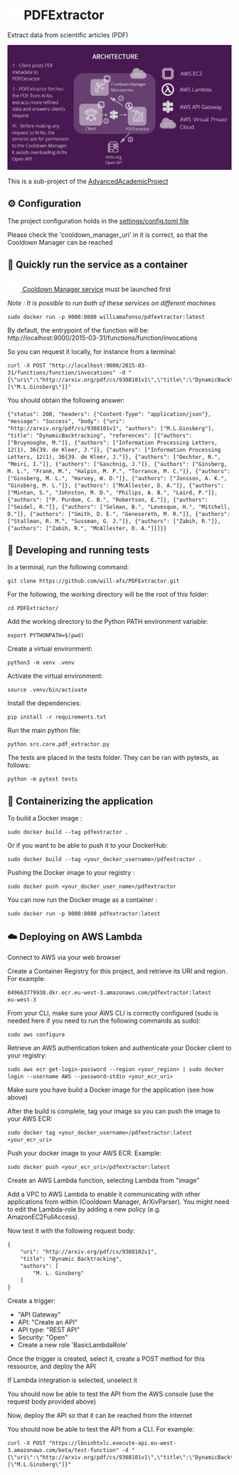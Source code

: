 # <img src="https://github.com/will-afs/AdvancedAcademicProject/blob/main/doc/Icons/PDFExtractor.png" width="30"> PDFExtractor
Extract data from scientific articles (PDF)

<img src="https://github.com/will-afs/AdvancedAcademicProject/blob/main/doc/Deployment%20architecture/PDFExtractor/PDFExtractor%20architecture.JPG" width="700">

This is a sub-project of the [AdvancedAcademicProject](https://github.com/will-afs/AdvancedAcademicProject/)

⚙️ Configuration
-----------------
The project configuration holds in the [settings/config.toml file](https://github.com/will-afs/PDFExtractor/blob/main/settings/config.toml)

Please check the 'cooldown_manager_uri' in it is correct, so that the Cooldown Manager can be reached

🐇 Quickly run the service as a container
------------------------------------------
[<img src="https://github.com/will-afs/AdvancedAcademicProject/blob/main/doc/Icons/CooldownManager.png" width="30"> Cooldown Manager service](https://github.com/will-afs/CooldownManager) must be launched first

*Note : It is possible to run both of these services on different machines*

    sudo docker run -p 9000:8080 williamafonso/pdfextractor:latest
    
By default, the entrypoint of the function will be: http://localhost:9000/2015-03-31/functions/function/invocations

So you can request it locally, for instance from a terminal:

    curl -X POST "http://localhost:9000/2015-03-31/functions/function/invocations" -d "{\"uri\":\"http://arxiv.org/pdf/cs/9308101v1\",\"title\":\"DynamicBacktracking\",\"authors\":[\"M.L.Ginsberg\"]}"

You should obtain the following answer:

    {"status": 200, "headers": {"Content-Type": "application/json"}, "message": "Success", "body": {"uri": "http://arxiv.org/pdf/cs/9308101v1", "authors": ["M.L.Ginsberg"], "title": "DynamicBacktracking", "references": [{"authors": ["Bruynooghe, M."]}, {"authors": ["Information Processing Letters, 12(1), 36{39. de Kleer, J."]}, {"authors": ["Information Processing Letters, 12(1), 36{39. de Kleer, J."]}, {"authors": ["Dechter, R.", "Meiri, I."]}, {"authors": ["Gaschnig, J."]}, {"authors": ["Ginsberg, M. L.", "Frank, M.", "Halpin, M. P.", "Torrance, M. C."]}, {"authors": ["Ginsberg, M. L.", "Harvey, W. D."]}, {"authors": ["Jonsson, A. K.", "Ginsberg, M. L."]}, {"authors": ["McAllester, D. A."]}, {"authors": ["Minton, S.", "Johnston, M. D.", "Philips, A. B.", "Laird, P."]}, {"authors": ["P. Purdom, C. B.", "Robertson, E."]}, {"authors": ["Seidel, R."]}, {"authors": ["Selman, B.", "Levesque, H.", "Mitchell, D."]}, {"authors": ["Smith, D. E.", "Genesereth, M. R."]}, {"authors": ["Stallman, R. M.", "Sussman, G. J."]}, {"authors": ["Zabih, R."]}, {"authors": ["Zabih, R.", "McAllester, D. A."]}]}}

🧪 Developing and running tests
--------------------------------
In a terminal, run the following command:

    git clone https://github.com/will-afs/PDFExtractor.git

For the following, the working directory will be the root of this folder:

    cd PDFExtractor/
    
Add the working directory to the Python PATH environment variable:

    export PYTHONPATH=$(pwd)
    
Create a virtual environment:

    python3 -m venv .venv

Activate the virtual environment:
    
    source .venv/bin/activate
    
Install the dependencies:
    
    pip install -r requirements.txt

Run the main python file:

    python src.core.pdf_extractor.py

The tests are placed in the tests folder. They can be ran with pytests, as follows:

    python -m pytest tests

 🐋 Containerizing the application 
----------------------------------
To build a Docker image :

    sudo docker build --tag pdfextractor .
    
Or if you want to be able to push it to your DockerHub:

    sudo docker build --tag <your_docker_username>/pdfextractor .

Pushing the Docker image to your registry :

    sudo docker push <your_docker_user_name>/pdfextractor

You can now run the Docker image as a container :

    sudo docker run -p 9000:8080 pdfextractor:latest
    
☁️ Deploying on AWS Lambda
---------------------------
Connect to AWS via your web browser

Create a Container Registry for this project, and retrieve its URI and region. For example:

    849663779938.dkr.ecr.eu-west-3.amazonaws.com/pdfextractor:latest
    eu-west-3

From your CLI, make sure your AWS CLI is correctly configured (sudo is needed here if you need to run the following commands as sudo):

    sudo aws configure

Retrieve an AWS authentication token and authenticate your Docker client to your registry:

    sudo aws ecr get-login-password --region <your_region> | sudo docker login --username AWS --password-stdin <your_ecr_uri>

Make sure you have build a Docker image for the application (see how above)

After the build is complete, tag your image so you can push the image to your AWS ECR:

    sudo docker tag <your_docker_username>/pdfextractor:latest <your_ecr_uri>

Push your docker image to your AWS ECR. Example:

    sudo docker push <your_ecr_uri>/pdfextractor:latest
    
Create an AWS Lambda function, selecting Lambda from "image"

Add a VPC to AWS Lambda to enable it communicating with other applications from within (Cooldown Manager, ArXivParser). 
You might need to edit the Lambda-role by adding a new policy (e.g. AmazonEC2FullAccess).

Now test it with the following request body:

    {
        "uri": "http://arxiv.org/pdf/cs/9308102v1",
        "title": "Dynamic Backtracking",
        "authors": [
            "M. L. Ginsberg"
        ]
    }

Create a trigger:
- "API Gateway"
- API: "Create an API"
- API type: "REST API"
- Security: "Open"
- Create a new role 'BasicLambdaRole'

Once the trigger is created, select it, create a POST method for this ressource, and deploy the API

If Lambda integration is selected, unselect it

You should now be able to test the API from the AWS console (use the request body provided above)

Now, deploy the API so that it can be reached from the internet

You should now be able to test the API from a CLI. For example:

    curl -X POST "https://lbninhtxlc.execute-api.eu-west-3.amazonaws.com/beta/test-function" -d "{\"uri\":\"http://arxiv.org/pdf/cs/9308101v1\",\"title\":\"DynamicBacktracking\",\"authors\":[\"M.L.Ginsberg\"]}"
